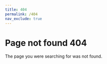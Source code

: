 ```yaml
---
title: 404
permalink: /404
nav_exclude: true
---
```

# Page not found 404
The page you were searching for was not found.